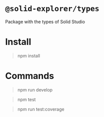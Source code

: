 # `@solid-explorer/types`

Package with the types of Solid Studio

# Install

> npm install

# Commands

> npm run develop

> npm test

> npm run test:coverage
